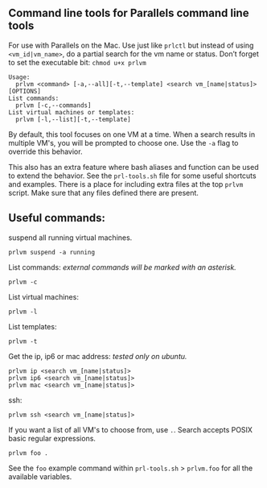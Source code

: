 ## Command line tools for Parallels command line tools

For use with Parallels on the Mac. Use just like `prlctl` but instead of using `<vm_id|vm_name>`, do a partial search for the vm name or status. Don’t forget to set the executable bit: `chmod u+x prlvm`

    Usage:
      prlvm <command> [-a,--all][-t,--template] <search vm_[name|status]> [OPTIONS]
    List commands:
      prlvm [-c,--commands]
    List virtual machines or templates:
      prlvm [-l,--list][-t,--template]

By default, this tool focuses on one VM at a time. When a search results in multiple VM's, you will be prompted to choose one. Use the `-a` flag to override this behavior.

This also has an extra feature where bash aliases and function can be used to extend the behavior. See the `prl-tools.sh` file for some useful shortcuts and examples. There is a place for including extra files at the top `prlvm` script. Make sure that any files defined there are present.

## Useful commands:

suspend all running virtual machines.

    prlvm suspend -a running

List commands:
*external commands will be marked with an asterisk.*

    prlvm -c

List virtual machines:

    prlvm -l

List templates:

    prlvm -t

Get the ip, ip6 or mac address:
*tested only on ubuntu.*

    prlvm ip <search vm_[name|status]>
    prlvm ip6 <search vm_[name|status]>
    prlvm mac <search vm_[name|status]>

ssh:

    prlvm ssh <search vm_[name|status]>

If you want a list of all VM's to choose from, use `.`. Search accepts POSIX basic regular expressions.

    prlvm foo .

See the `foo` example command within `prl-tools.sh` > `prlvm.foo` for all the available variables.

